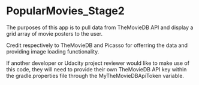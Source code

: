 # PopularMovies_Stage2

The purposes of this app is to pull data from TheMovieDB API and display a grid array of movie posters to the user.

Credit respectively to TheMovieDB and Picasso for offerring the data and providing image loading functionality.

If another developer or Udacity project reviewer would like to make use of this code, they will need to provide their own TheMovieDB API key within the gradle.properties file through the MyTheMovieDBApiToken variable.
